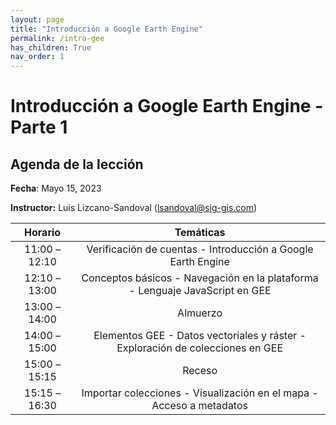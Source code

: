 ```yaml
---
layout: page
title: "Introducción a Google Earth Engine"
permalink: /intro-gee
has_children: True
nav_order: 1
---
```


# Introducción a Google Earth Engine - Parte 1

## Agenda de la lección

**Fecha**: Mayo 15, 2023

**Instructor:** Luis Lizcano-Sandoval ([lsandoval@sig-gis.com](lsandoval@sig-gis.com))

|    Horario    |                                                                    Temáticas                                                                    |
|:-------------:|:-----------------------------------------------------------------------------------------------------------------------------------------------:|
| 11:00 – 12:10 | Verificación de cuentas - Introducción a Google Earth Engine                        |
| 12:10 – 13:00 | Conceptos básicos - Navegación en la plataforma - Lenguaje JavaScript en GEE        |
| 13:00 – 14:00 | Almuerzo                                                                            |
| 14:00 – 15:00 | Elementos GEE - Datos vectoriales y ráster - Exploración de colecciones en GEE      |
| 15:00 – 15:15 | Receso                                                                              |
| 15:15 – 16:30 | Importar colecciones - Visualización en el mapa - Acceso a metadatos                |
